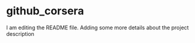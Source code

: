# github_corsera
I am editing the README file. Adding some more details about the project description
